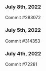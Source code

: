 ### July 8th, 2022

Commit #283072

### July 5th, 2022

Commit #314353


### July 4th, 2022

Commit #72281
